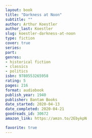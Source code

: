 ```yaml
---
layout: book
title: "Darkness at Noon"
subtitle: ""
author: Arthur Koestler
author_last: Koestler
slug: koestler-darkness-at-noon
type: fiction
cover: true
series: 
part: 
genres:
- historical fiction
- classics
- politics
isbn: 9780553265958
rating: 5
pages: 216
format: audiobook
publish_year: 1940
publisher: Bantam Books
date_started: 2020-04-13
date_completed: 2020-04-21
goodreads_id: 30672
amazon_link: https://amzn.to/2EbykpN

favorite: true
---
```

